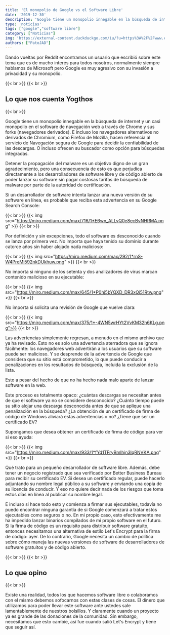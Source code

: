 ```yaml
---
title: 'El monopolio de Google vs el Software Libre'
date: '2019-12-30'
description: 'Google tiene un monopolio innegable en la búsqueda de internet y un casi monopolio en el software de navegación web a través de Chrome y sus forks. O incluso ofrecen su buscador como opción para búsquedas integradas.'
type: 'noticias'
tags: ["google","software libre"]
category: ["Noticias"]
img: 'https://external-content.duckduckgo.com/iu/?u=https%3A%2F%2Fwww.enriquedans.com%2Fwp-content%2Fuploads%2F2015%2F04%2FGoogle-Monopoly.jpg'
authors: ["PatoJAD"]
---
```


Dando vueltas por Reddit encontramos un usuario que escribió sobre este tema que es de mucho interés para todos nosotros, normalmente siempre hablamos de Microsoft pero Google es muy agresivo con su invasión a privacidad y su monopolio.

{{< br >}}
{{< br >}}

## Lo que nos cuenta Yogthos

{{< br >}}

Google tiene un monopolio innegable en la búsqueda de internet y un casi monopolio en el software de navegación web a través de Chrome y sus forks (navegadores derivados). E incluso los navegadores alternativos no derivados de Chromium, como Firefox de Mozilla, hacen referencia al servicio de Navegación segura de Google para decidir la confiabilidad de las descargas. O incluso ofrecen su buscador como opción para búsquedas integradas.

Detener la propagación del malware es un objetivo digno de un gran agradecimiento, pero una consecuencia de esto es que perjudica directamente a los desarrolladores de software libre y de código abierto de poder lanzar su software sin pagar costosas tarifas de búsqueda de malware por parte de la autoridad de certificación.

Si un desarrollador de software intenta lanzar una nueva versión de su software en línea, es probable que reciba esta advertencia en su Google Search Console:

{{< br >}}
{{< img src="https://miro.medium.com/max/716/1*E6wn_ALLvQ0e8ecBvNHRMA.png" >}}
{{< br >}}

Por definición y sin excepciones, todo el software es desconocido cuando se lanza por primera vez. No importa que haya tenido su dominio durante catorce años sin haber alojado nada malicioso:

{{< br >}}
{{< img src="https://miro.medium.com/max/292/1*rnS-W4PreMl592nkDUkhuw.png" >}}
{{< br >}}

No importa si ninguno de los setenta y dos analizadores de virus marcan contenido malicioso en su ejecutable:

{{< br >}}
{{< img src="https://miro.medium.com/max/645/1*P0hj5bYQXD_DR3xQj51Rtw.png" >}}
{{< br >}}

No importa si solicita una revisión de Google que vuelve clara:

{{< br >}}
{{< img src="https://miro.medium.com/max/375/1*-4WN5wrHYt2VvKM32h6KLg.png">}}
{{< br >}}

Las advertencias simplemente regresan, a menudo en el mismo archivo que ya ha revisado. Esto no es solo una advertencia aterradora que se ignora fácilmente: los navegadores web advertirán a los usuarios que su software puede ser malicioso. Y se desprende de la advertencia de Google que considera que su sitio está comprometido, lo que puede conducir a penalizaciones en los resultados de búsqueda, incluida la exclusión de la lista.

Esto a pesar del hecho de que no ha hecho nada malo aparte de lanzar software en la web.

Este proceso es totalmente opaco: ¿cuántas descargas se necesitan antes de que el software ya no se considere desconocido? ¿Cuánto tiempo puede su sitio alojar una descarga desconocida antes de que se aplique una penalización en la búsqueda? ¿La obtención de un certificado de firma de código de Windows aliviará estas advertencias o no? ¿Tiene que ser un certificado EV?

Supongamos que desea obtener un certificado de firma de código para ver si eso ayuda:

{{< br >}}
{{< img src="https://miro.medium.com/max/933/1*fYd1TFryBmlhjn3lqRNVKA.png" >}}
{{< br >}}

Qué trato para un pequeño desarrollador de software libre. Además, debe tener un negocio registrado que sea verificado por Better Business Bureau para recibir su certificado EV. Si desea un certificado regular, puede hacerlo adjuntando su nombre legal público a su software y enviando una copia de su licencia de conducir. Y eso no quiere decir nada de los riesgos que toma estos días en línea al publicar su nombre legal.

E incluso si hace todo esto y comienza a firmar sus ejecutables, todavía no puedo encontrar ninguna garantía de si Google comenzará a tratar estos ejecutables como seguros o no. En mi propio caso, esto efectivamente me ha impedido lanzar binarios compilados de mi propio software en el futuro. Si la firma de código es un requisito para distribuir software gratuito, entonces necesitamos una alternativa de estilo Let's Encrypt para la firma de código: ayer. De lo contrario, Google necesita un cambio de política sobre cómo maneja las nuevas versiones de software de desarrolladores de software gratuitos y de código abierto.

{{< br >}}
{{< br >}}

## Lo que opino

{{< br >}}

Existe una realidad, todos los que hacemos software libre o colaboramos con el mismo debemos sofocarnos con estas clases de cosas. El dinero que utilizamos para poder llevar este software ante ustedes sale lamentablemente de nuestros bolsillos. Y claramente cuando un proyecto ya es grande de las donaciones de la comunidad. Sin embargo, necesitamos que esto cambie, así fue cuando salió Let's Encrypt y tiene que seguir así.
